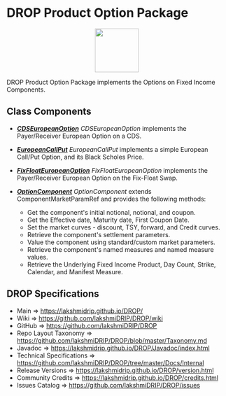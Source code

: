 # DROP Product Option Package

<p align="center"><img src="https://github.com/lakshmiDRIP/DROP/blob/master/DRIP_Logo.gif?raw=true" width="100"></p>

DROP Product Option Package implements the Options on Fixed Income Components.


## Class Components

 * [***CDSEuropeanOption***](https://github.com/lakshmiDRIP/DROP/tree/master/src/main/java/org/drip/product/option/CDSEuropeanOption.java)
 <i>CDSEuropeanOption</i> implements the Payer/Receiver European Option on a CDS.

 * [***EuropeanCallPut***](https://github.com/lakshmiDRIP/DROP/tree/master/src/main/java/org/drip/product/option/EuropeanCallPut.java)
 <i>EuropeanCallPut</i> implements a simple European Call/Put Option, and its Black Scholes Price.

 * [***FixFloatEuropeanOption***](https://github.com/lakshmiDRIP/DROP/tree/master/src/main/java/org/drip/product/option/FixFloatEuropeanOption.java)
 <i>FixFloatEuropeanOption</i> implements the Payer/Receiver European Option on the Fix-Float Swap.

 * [***OptionComponent***](https://github.com/lakshmiDRIP/DROP/tree/master/src/main/java/org/drip/product/option/OptionComponent.java)
 <i>OptionComponent</i> extends ComponentMarketParamRef and provides the following methods:
 	* Get the component's initial notional, notional, and coupon.
 	* Get the Effective date, Maturity date, First Coupon Date.
 	* Set the market curves - discount, TSY, forward, and Credit curves.
 	* Retrieve the component's settlement parameters.
 	* Value the component using standard/custom market parameters.
 	* Retrieve the component's named measures and named measure values.
 	* Retrieve the Underlying Fixed Income Product, Day Count, Strike, Calendar, and Manifest Measure.


## DROP Specifications

 * Main                     => https://lakshmidrip.github.io/DROP/
 * Wiki                     => https://github.com/lakshmiDRIP/DROP/wiki
 * GitHub                   => https://github.com/lakshmiDRIP/DROP
 * Repo Layout Taxonomy     => https://github.com/lakshmiDRIP/DROP/blob/master/Taxonomy.md
 * Javadoc                  => https://lakshmidrip.github.io/DROP/Javadoc/index.html
 * Technical Specifications => https://github.com/lakshmiDRIP/DROP/tree/master/Docs/Internal
 * Release Versions         => https://lakshmidrip.github.io/DROP/version.html
 * Community Credits        => https://lakshmidrip.github.io/DROP/credits.html
 * Issues Catalog           => https://github.com/lakshmiDRIP/DROP/issues
